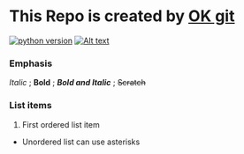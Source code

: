 # This Repo is created by [OK git][huik]
[![python version](https://img.shields.io\/badge/python-3.5%20%7C%203.6%20%7C%203.7%20-blue)][pythonwebsite]
[![Alt text](https://img.shields.io/pypi/v/huik-module 'Hover to see this text.')][huik]
### Emphasis
*Italic* ; **Bold** ; ***Bold and Italic*** ; ~~Scratch~~
### List items
1. First ordered list item
* Unordered list can use asterisks

[huik]:https://pypi.org/project/huik-module
[pythonwebsite]: https://www.python.org/downloads/release/python-375
